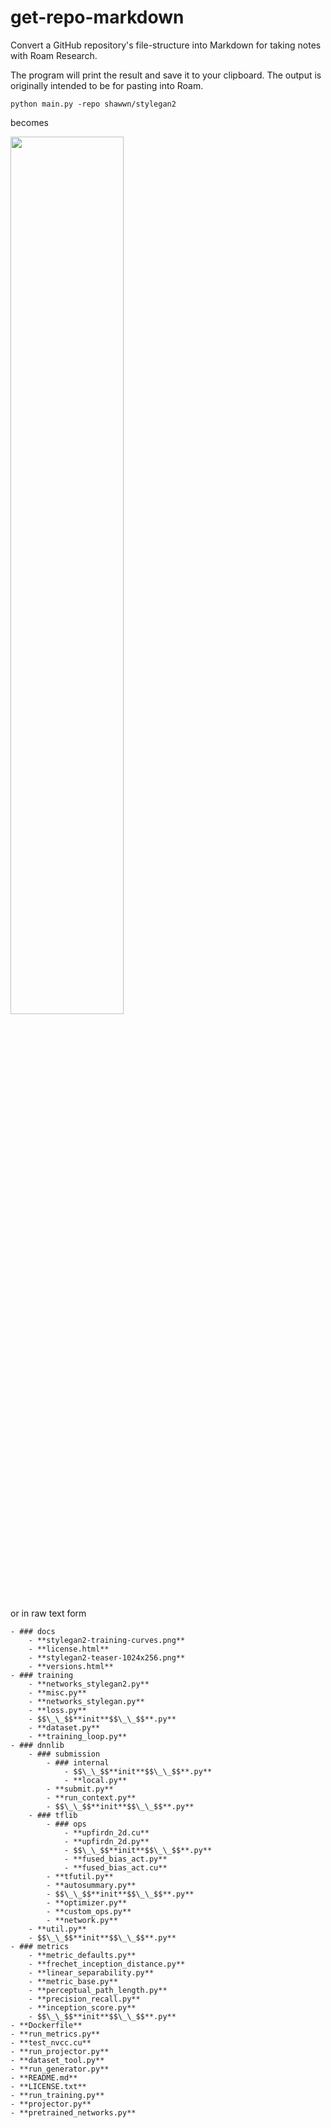 # get-repo-markdown
Convert a GitHub repository's file-structure into Markdown for taking notes with Roam Research.

The program will print the result and save it to your clipboard. The output is originally intended to be for pasting into Roam.

`python main.py -repo shawwn/stylegan2`

becomes

<img src="https://firebasestorage.googleapis.com/v0/b/firescript-577a2.appspot.com/o/imgs%2Fapp%2FNoa%2Fh1ybXwsQDd.png?alt=media&token=29f4481d-74b2-43a2-bd2c-407bfa2c9fba" width="60%">

or in raw text form

```
- ### docs
    - **stylegan2-training-curves.png**
    - **license.html**
    - **stylegan2-teaser-1024x256.png**
    - **versions.html**
- ### training
    - **networks_stylegan2.py**
    - **misc.py**
    - **networks_stylegan.py**
    - **loss.py**
    - $$\_\_$$**init**$$\_\_$$**.py**
    - **dataset.py**
    - **training_loop.py**
- ### dnnlib
    - ### submission
        - ### internal
            - $$\_\_$$**init**$$\_\_$$**.py**
            - **local.py**
        - **submit.py**
        - **run_context.py**
        - $$\_\_$$**init**$$\_\_$$**.py**
    - ### tflib
        - ### ops
            - **upfirdn_2d.cu**
            - **upfirdn_2d.py**
            - $$\_\_$$**init**$$\_\_$$**.py**
            - **fused_bias_act.py**
            - **fused_bias_act.cu**
        - **tfutil.py**
        - **autosummary.py**
        - $$\_\_$$**init**$$\_\_$$**.py**
        - **optimizer.py**
        - **custom_ops.py**
        - **network.py**
    - **util.py**
    - $$\_\_$$**init**$$\_\_$$**.py**
- ### metrics
    - **metric_defaults.py**
    - **frechet_inception_distance.py**
    - **linear_separability.py**
    - **metric_base.py**
    - **perceptual_path_length.py**
    - **precision_recall.py**
    - **inception_score.py**
    - $$\_\_$$**init**$$\_\_$$**.py**
- **Dockerfile**
- **run_metrics.py**
- **test_nvcc.cu**
- **run_projector.py**
- **dataset_tool.py**
- **run_generator.py**
- **README.md**
- **LICENSE.txt**
- **run_training.py**
- **projector.py**
- **pretrained_networks.py**
```
